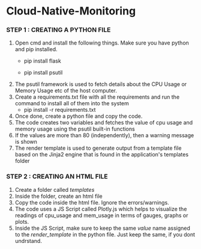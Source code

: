 # Cloud-Native-Monitoring

### STEP 1 : CREATING A PYTHON FILE ###

1. Open cmd and install the following things. Make sure you have python and pip installed.
   *   pip install flask
     
   *   pip install psutil
2. The psutil framework is used to fetch details about the CPU Usage or Memory Usage etc of the host computer.
3. Create a requirements.txt file with all the requirements and run the command to install all of them into the system
   *   pip install -r requirements.txt
5. Once done, create a python file and copy the code.
6. The code creates two variables and fetches the value of cpu usage and memory usage using the psutil built-in functions
7. If the values are more than 80 (independently), then a warning message is shown
8. The render template is used to generate output from a template file based on the Jinja2 engine that is found in the application's templates folder

### STEP 2 : CREATING AN HTML FILE ###

1. Create a folder called *templates*
2. Inside the folder, create an html file
3. Copy the code inside the html file. Ignore the errors/warnings.
4. The code uses a JS Script called Plotly.js which helps to visualize the readings of cpu_usage and mem_usage in terms of gauges, graphs or plots.
5. Inside the JS Script, make sure to keep the same *value* name assigned to the *render_template* in the python file. Just keep the same, if you dont undrstand.
